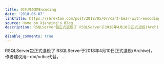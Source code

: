 ```yaml
---
title: 忍无可忍的Encoding
date: '2018-05-07'
linkTitle: https://shrektan.com/post/2018/05/07/cant-bear-with-encoding-any-longer/
source: Home on Xianying's Blog
description: RSQLServer包正式退役了 RSQLServer于2018年4月10日正式退役(Archive)，作者建议用r-dbi/odbc代替。
  ...
disable_comments: true
---
```

RSQLServer包正式退役了 RSQLServer于2018年4月10日正式退役(Archive)，作者建议用r-dbi/odbc代替。 ...